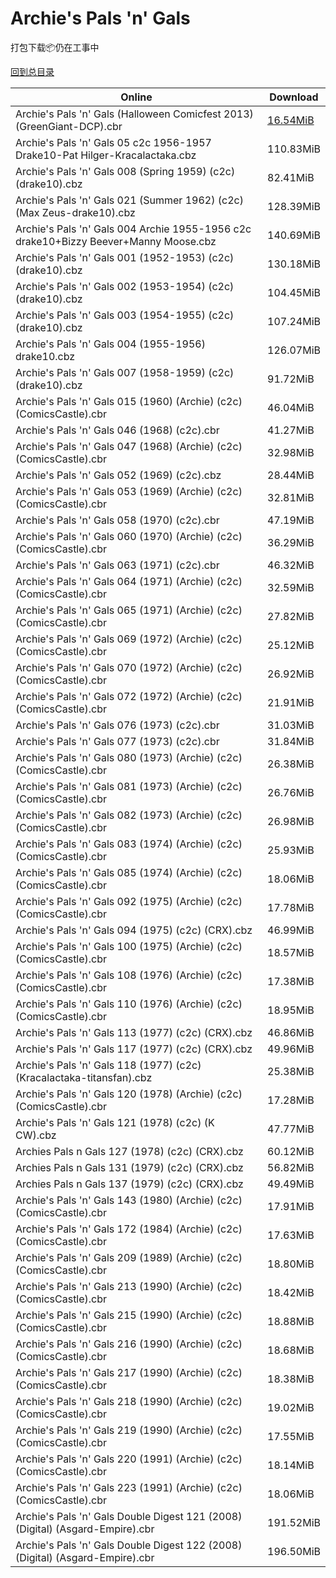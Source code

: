# Archie's Pals 'n' Gals

打包下载📦仍在工事中

[回到总目录](/Catalogs.md)







Online | Download
--- | ---
Archie's Pals 'n' Gals (Halloween Comicfest 2013) (GreenGiant-DCP).cbr | [16.54MiB](https://pan.baidu.com/s/1bo5V9G7#list/path=%2F0-Day%20Week%20of%202013%20Q4%2F0-Day%20Week%20of%202013.12.04%2F%E3%82%AD%E3%82%BB%E3%82%A4%E3%82%AB%E3%82%B7%E3%82%AD%E3%82%B3%E3%82%AD%E3%82%BB%E3%82%AB%E3%82%BD%E3%82%A4%E3%82%B1%E3%82%BB%E3%82%B3%E3%82%B1%E3%82%A8%E3%82%B1%E3%82%AB%E3%82%B5%E3%82%B3%E3%82%AF%E3%82%AF%E3%82%A8%E3%82%A6%E3%82%A6%E3%82%BF%E3%82%B7%E3%82%B5%E3%82%A2%E3%82%B7%E3%82%B1&parentPath=%2F0-Day%20Week%20of%202013%20Q4)
Archie's Pals 'n' Gals 05 c2c 1956-1957 Drake10-Pat Hilger-Kracalactaka.cbz | 110.83MiB
Archie's Pals 'n' Gals 008 (Spring 1959) (c2c) (drake10).cbz | 82.41MiB
Archie's Pals 'n' Gals 021 (Summer 1962) (c2c) (Max Zeus-drake10).cbz | 128.39MiB
Archie's Pals 'n' Gals 004 Archie 1955-1956 c2c drake10+Bizzy Beever+Manny Moose.cbz | 140.69MiB
Archie's Pals 'n' Gals 001 (1952-1953) (c2c) (drake10).cbz | 130.18MiB
Archie's Pals 'n' Gals 002 (1953-1954) (c2c) (drake10).cbz | 104.45MiB
Archie's Pals 'n' Gals 003 (1954-1955) (c2c) (drake10).cbz | 107.24MiB
Archie's Pals 'n' Gals 004 (1955-1956) drake10.cbz | 126.07MiB
Archie's Pals 'n' Gals 007 (1958-1959) (c2c) (drake10).cbz | 91.72MiB
Archie's Pals 'n' Gals 015 (1960) (Archie) (c2c) (ComicsCastle).cbr | 46.04MiB
Archie's Pals 'n' Gals 046 (1968) (c2c).cbr | 41.27MiB
Archie's Pals 'n' Gals 047 (1968) (Archie) (c2c) (ComicsCastle).cbr | 32.98MiB
Archie's Pals 'n' Gals 052 (1969) (c2c).cbz | 28.44MiB
Archie's Pals 'n' Gals 053 (1969) (Archie) (c2c) (ComicsCastle).cbr | 32.81MiB
Archie's Pals 'n' Gals 058 (1970) (c2c).cbr | 47.19MiB
Archie's Pals 'n' Gals 060 (1970) (Archie) (c2c) (ComicsCastle).cbr | 36.29MiB
Archie's Pals 'n' Gals 063 (1971) (c2c).cbr | 46.32MiB
Archie's Pals 'n' Gals 064 (1971) (Archie) (c2c) (ComicsCastle).cbr | 32.59MiB
Archie's Pals 'n' Gals 065 (1971) (Archie) (c2c) (ComicsCastle).cbr | 27.82MiB
Archie's Pals 'n' Gals 069 (1972) (Archie) (c2c) (ComicsCastle).cbr | 25.12MiB
Archie's Pals 'n' Gals 070 (1972) (Archie) (c2c) (ComicsCastle).cbr | 26.92MiB
Archie's Pals 'n' Gals 072 (1972) (Archie) (c2c) (ComicsCastle).cbr | 21.91MiB
Archie's Pals 'n' Gals 076 (1973) (c2c).cbr | 31.03MiB
Archie's Pals 'n' Gals 077 (1973) (c2c).cbr | 31.84MiB
Archie's Pals 'n' Gals 080 (1973) (Archie) (c2c) (ComicsCastle).cbr | 26.38MiB
Archie's Pals 'n' Gals 081 (1973) (Archie) (c2c) (ComicsCastle).cbr | 26.76MiB
Archie's Pals 'n' Gals 082 (1973) (Archie) (c2c) (ComicsCastle).cbr | 26.98MiB
Archie's Pals 'n' Gals 083 (1974) (Archie) (c2c) (ComicsCastle).cbr | 25.93MiB
Archie's Pals 'n' Gals 085 (1974) (Archie) (c2c) (ComicsCastle).cbr | 18.06MiB
Archie's Pals 'n' Gals 092 (1975) (Archie) (c2c) (ComicsCastle).cbr | 17.78MiB
Archie's Pals 'n' Gals 094 (1975) (c2c) (CRX).cbz | 46.99MiB
Archie's Pals 'n' Gals 100 (1975) (Archie) (c2c) (ComicsCastle).cbr | 18.57MiB
Archie's Pals 'n' Gals 108 (1976) (Archie) (c2c) (ComicsCastle).cbr | 17.38MiB
Archie's Pals 'n' Gals 110 (1976) (Archie) (c2c) (ComicsCastle).cbr | 18.95MiB
Archie's Pals 'n' Gals 113 (1977) (c2c) (CRX).cbz | 46.86MiB
Archie's Pals 'n' Gals 117 (1977) (c2c) (CRX).cbz | 49.96MiB
Archie's Pals 'n' Gals 118 (1977) (c2c) (Kracalactaka-titansfan).cbz | 25.38MiB
Archie's Pals 'n' Gals 120 (1978) (Archie) (c2c) (ComicsCastle).cbr | 17.28MiB
Archie's Pals 'n' Gals 121 (1978) (c2c) (K CW).cbz | 47.77MiB
Archies Pals n Gals 127 (1978) (c2c) (CRX).cbz | 60.12MiB
Archies Pals n Gals 131 (1979) (c2c) (CRX).cbz | 56.82MiB
Archies Pals n Gals 137 (1979) (c2c) (CRX).cbz | 49.49MiB
Archie's Pals 'n' Gals 143 (1980) (Archie) (c2c) (ComicsCastle).cbr | 17.91MiB
Archie's Pals 'n' Gals 172 (1984) (Archie) (c2c) (ComicsCastle).cbr | 17.63MiB
Archie's Pals 'n' Gals 209 (1989) (Archie) (c2c) (ComicsCastle).cbr | 18.80MiB
Archie's Pals 'n' Gals 213 (1990) (Archie) (c2c) (ComicsCastle).cbr | 18.42MiB
Archie's Pals 'n' Gals 215 (1990) (Archie) (c2c) (ComicsCastle).cbr | 18.88MiB
Archie's Pals 'n' Gals 216 (1990) (Archie) (c2c) (ComicsCastle).cbr | 18.68MiB
Archie's Pals 'n' Gals 217 (1990) (Archie) (c2c) (ComicsCastle).cbr | 18.38MiB
Archie's Pals 'n' Gals 218 (1990) (Archie) (c2c) (ComicsCastle).cbr | 19.02MiB
Archie's Pals 'n' Gals 219 (1990) (Archie) (c2c) (ComicsCastle).cbr | 17.55MiB
Archie's Pals 'n' Gals 220 (1991) (Archie) (c2c) (ComicsCastle).cbr | 18.14MiB
Archie's Pals 'n' Gals 223 (1991) (Archie) (c2c) (ComicsCastle).cbr | 18.06MiB
Archie's Pals 'n' Gals Double Digest 121 (2008) (Digital) (Asgard-Empire).cbr | 191.52MiB
Archie's Pals 'n' Gals Double Digest 122 (2008) (Digital) (Asgard-Empire).cbr | 196.50MiB